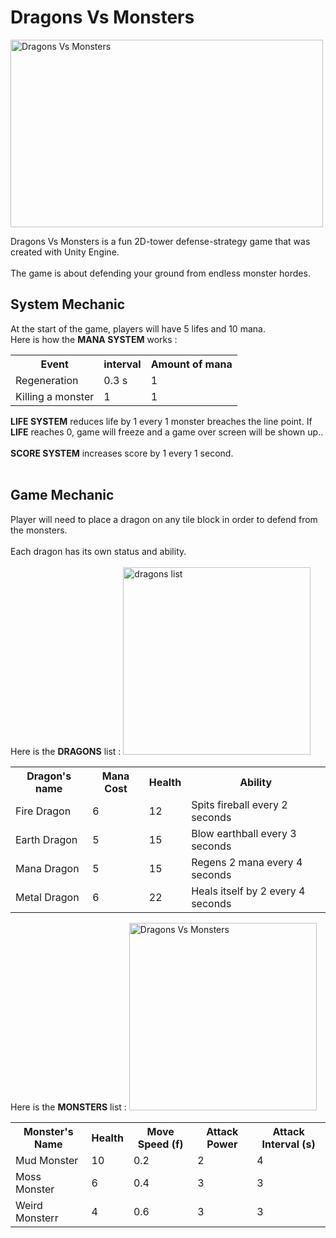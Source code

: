 <h1>Dragons Vs Monsters</h1> 

<img src="https://i.imgur.com/mfzVle4.png" alt="Dragons Vs Monsters" width="500" height="300">

<p1>Dragons Vs Monsters is a fun 2D-tower defense-strategy game  that was created with Unity Engine. </p1>
<br></br>
<p1>The game is about defending your ground from endless monster hordes.</p1>

<h2>System Mechanic</h2>
<p1>At the start of the game, players will have 5 lifes and 10 mana.</p1>
<br>
<p1>Here is how the <b>MANA SYSTEM</b> works : </p1>
<table>
  <tr>
    <th>Event</th>
    <th>interval</th>
    <th>Amount of mana</th>
  </tr>
  <tr>
    <td>Regeneration</td>
    <td>0.3 s</td>
    <td>1</td>
  </tr>
  <tr>
    <td>Killing a monster</td>
    <td>1</td>
    <td>1</td>
  </tr>
</table>
<p1><b>LIFE SYSTEM</b> reduces life by 1 every 1 monster breaches the line point.</p1>
<p1>If <b>LIFE</b> reaches 0, game will freeze and a game over screen will be shown up..</p1>
<br></br>
<p1><b>SCORE SYSTEM</b> increases score by 1 every 1 second.</p1>
<br></br>
<h2>Game Mechanic</h2>
<p1>Player will need to place a dragon on any tile block in order to defend from the monsters.</p1>
<br></br>
<p1>Each dragon has its own status and ability. </p1>
<br></br>
<p1>Here is the <b>DRAGONS</b> list : </p1>
<img src="https://i.imgur.com/T342DZI.png" alt="dragons list" width="300" height="300">
<table>
  <tr>
    <th>Dragon's name</th>
    <th>Mana Cost</th>
    <th>Health</th>
    <th>Ability</th>
  </tr>
  <tr>
    <td>Fire Dragon</td>
    <td>6</td>
    <td>12</td>
    <td>Spits fireball every 2 seconds</td>
  </tr>
  <tr>
    <td>Earth Dragon</td>
    <td>5</td>
    <td>15</td>
    <td>Blow earthball every 3 seconds</td>
  </tr>
  <tr>
    <td>Mana Dragon</td>
    <td>5</td>
    <td>15</td>
    <td>Regens 2 mana every 4 seconds</td>
  </tr>
  <tr>
    <td>Metal Dragon</td>
    <td>6</td>
    <td>22</td>
    <td>Heals itself by 2 every 4 seconds</td>
  </tr>
</table>
<p1>Here is the <b>MONSTERS</b> list : </p1>
<img src="https://i.imgur.com/MzmUuOR.png" alt="Dragons Vs Monsters" width="300" height="300">
<table>
  <tr>
    <th>Monster's Name</th>
    <th>Health</th>
    <th>Move Speed (f)</th>
    <th>Attack Power</th>
    <th>Attack Interval (s)</th>
  </tr>
  <tr>
    <td>Mud Monster</td>
    <td>10</td>
    <td>0.2</td>
    <td>2</td>
    <td>4</td>
  </tr>
 <tr>
    <td>Moss Monster</td>
    <td>6</td>
    <td>0.4</td>
    <td>3</td>
    <td>3</td>
  </tr>
  <tr>
    <td>Weird Monsterr</td>
    <td>4</td>
    <td>0.6</td>
    <td>3</td>
    <td>3</td>
  </tr>
</table>



